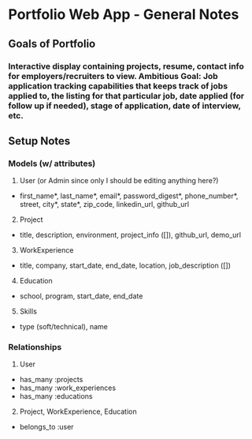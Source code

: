 # Portfolio Web App - General Notes

## Goals of Portfolio

### Interactive display containing projects, resume, contact info for employers/recruiters to view. Ambitious Goal: Job application tracking capabilities that keeps track of jobs applied to, the listing for that particular job, date applied (for follow up if needed), stage of application, date of interview, etc.

## Setup Notes

### Models (w/ attributes)

1. User (or Admin since only I should be editing anything here?)
  - first_name*, last_name*, email*, password_digest*, phone_number*, street, city*, state*, zip_code, linkedin_url, github_url
2. Project
  - title, description, environment, project_info ([]), github_url, demo_url
3. WorkExperience
  - title, company, start_date, end_date, location, job_description ([])
4. Education
  - school, program, start_date, end_date
5. Skills
  - type (soft/technical), name

### Relationships

1. User
  - has_many :projects
  - has_many :work_experiences
  - has_many :educations
2. Project, WorkExperience, Education
  - belongs_to :user